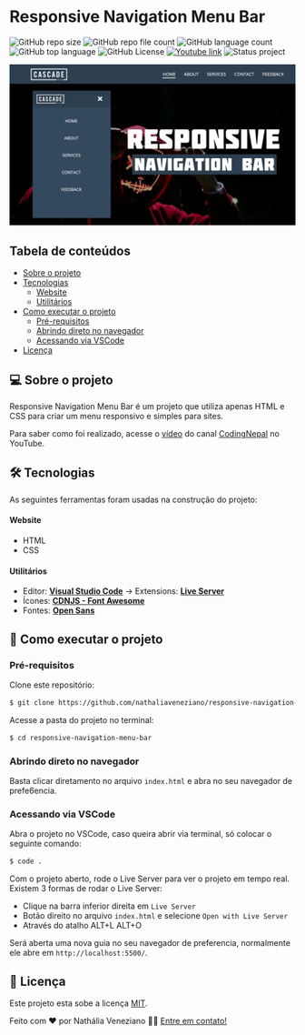 # Responsive Navigation Menu Bar

![GitHub repo size](https://img.shields.io/github/repo-size/nathaliaveneziano/responsive-navigation-menu-bar?style=for-the-badge)
![GitHub repo file count](https://img.shields.io/github/directory-file-count/nathaliaveneziano/responsive-navigation-menu-bar?style=for-the-badge)
![GitHub language count](https://img.shields.io/github/languages/count/nathaliaveneziano/responsive-navigation-menu-bar?style=for-the-badge)
![GitHub top language](https://img.shields.io/github/languages/top/nathaliaveneziano/responsive-navigation-menu-bar?style=for-the-badge)
![GitHub License](https://img.shields.io/github/license/nathaliaveneziano/responsive-navigation-menu-bar?style=for-the-badge)
[![Youtube link](https://img.shields.io/badge/YouTube-CodingNepal-ff0000?style=for-the-badge)](https://www.youtube.com/watch?v=AkK8yHC4TlI)
![Status project](https://img.shields.io/badge/Status-Concluído-2D963D?style=for-the-badge)

![Demonstração do projeto](./img/cover.webp)

## Tabela de conteúdos

<!--ts-->

- [Sobre o projeto](#-sobre-o-projeto)
- [Tecnologias](#-tecnologias)
  - [Website](#website)
  - [Utilitários](#utilitários)
- [Como executar o projeto](#-como-executar-o-projeto)
  - [Pré-requisitos](#pré-requisitos)
  - [Abrindo direto no navegador](#abrindo-direto-no-navegador)
  - [Acessando via VSCode](#acessando-via-vscode)
- [Licença](#-licença)
<!--te-->

## 💻 Sobre o projeto

Responsive Navigation Menu Bar é um projeto que utiliza apenas HTML e CSS para criar um menu responsivo e simples para sites.

Para saber como foi realizado, acesse o [vídeo](https://www.youtube.com/watch?v=AkK8yHC4TlI) do canal [CodingNepal](https://www.youtube.com/@CodingNepal) no YouTube.

## 🛠 Tecnologias

As seguintes ferramentas foram usadas na construção do projeto:

#### **Website**

- HTML
- CSS

#### **Utilitários**

- Editor: **[Visual Studio Code](https://code.visualstudio.com/)** → Extensions: **[Live Server](https://marketplace.visualstudio.com/items?itemName=ritwickdey.LiveServer)**
- Ícones: **[CDNJS - Font Awesome ](https://cdnjs.cloudflare.com/ajax/libs/font-awesome/6.4.0/css/all.min.css)**
- Fontes: **[Open Sans](https://fonts.google.com/specimen/Open+Sans)**

## 🚀 Como executar o projeto

### Pré-requisitos

Clone este repositório:

```bash
$ git clone https://github.com/nathaliaveneziano/responsive-navigation-menu-bar.git
```

Acesse a pasta do projeto no terminal:

```bash
$ cd responsive-navigation-menu-bar
```

### **Abrindo direto no navegador**

Basta clicar diretamento no arquivo `index.html` e abra no seu navegador de prefe6encia.

### **Acessando via VSCode**

Abra o projeto no VSCode, caso queira abrir via terminal, só colocar o seguinte comando:

```bash
$ code .
```

Com o projeto aberto, rode o Live Server para ver o projeto em tempo real. Existem 3 formas de rodar o Live Server:

- Clique na barra inferior direita em `Live Server`
- Botão direito no arquivo `index.html` e selecione `Open with Live Server`
- Através do atalho ALT+L ALT+O

Será aberta uma nova guia no seu navegador de preferencia, normalmente ele abre em `http://localhost:5500/`.

## 📝 Licença

Este projeto esta sobe a licença [MIT](./LICENSE).

Feito com ❤️ por Nathália Veneziano 👋🏽 [Entre em contato!](https://www.linkedin.com/in/nathalia-veneziano)
